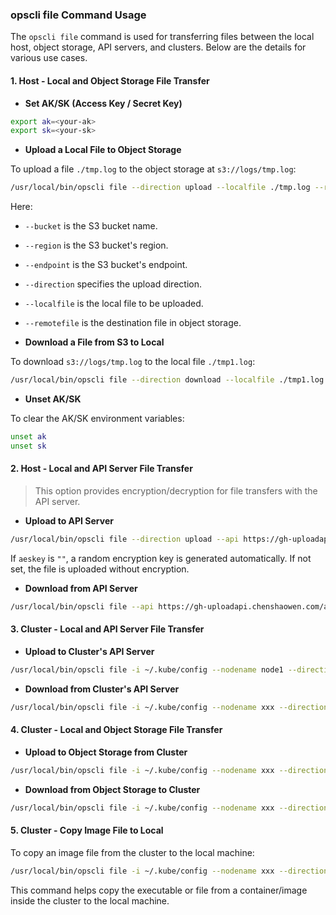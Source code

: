 ### opscli file Command Usage

The `opscli file` command is used for transferring files between the local host, object storage, API servers, and clusters. Below are the details for various use cases.

#### 1. **Host - Local and Object Storage File Transfer**

- **Set AK/SK (Access Key / Secret Key)**

```bash
export ak=<your-ak>
export sk=<your-sk>
```

- **Upload a Local File to Object Storage**

To upload a file `./tmp.log` to the object storage at `s3://logs/tmp.log`:

```bash
/usr/local/bin/opscli file --direction upload --localfile ./tmp.log --remotefile s3://logs/tmp.log --bucket obs-test
```

Here:

- `--bucket` is the S3 bucket name.
- `--region` is the S3 bucket's region.
- `--endpoint` is the S3 bucket's endpoint.
- `--direction` specifies the upload direction.
- `--localfile` is the local file to be uploaded.
- `--remotefile` is the destination file in object storage.

- **Download a File from S3 to Local**

To download `s3://logs/tmp.log` to the local file `./tmp1.log`:

```bash
/usr/local/bin/opscli file --direction download --localfile ./tmp1.log --remotefile s3://logs/tmp.log --bucket obs-test
```

- **Unset AK/SK**

To clear the AK/SK environment variables:

```bash
unset ak
unset sk
```

#### 2. **Host - Local and API Server File Transfer**

> This option provides encryption/decryption for file transfers with the API server.

- **Upload to API Server**

```bash
/usr/local/bin/opscli file --direction upload --api https://gh-uploadapi.chenshaowen.com/api/v1/files --localfile ./tmp.log
```

If `aeskey` is `""`, a random encryption key is generated automatically. If not set, the file is uploaded without encryption.

- **Download from API Server**

```bash
/usr/local/bin/opscli file --api https://gh-uploadapi.chenshaowen.com/api/v1/files --aeskey xxx --direction download --remotefile https://download_url_link.com.aes
```

#### 3. **Cluster - Local and API Server File Transfer**

- **Upload to Cluster's API Server**

```bash
/usr/local/bin/opscli file -i ~/.kube/config --nodename node1 --direction upload --api https://gh-uploadapi.chenshaowen.com/api/v1/files --aeskey "" --localfile /root/tmp.log --runtimeimage shaowenchen/ops-cli
```

- **Download from Cluster's API Server**

```bash
/usr/local/bin/opscli file -i ~/.kube/config --nodename xxx --direction download --api https://gh-uploadapi.chenshaowen.com/api/v1/files --aeskey xxx --localfile /root/tmp1.log --remotefile https://gh-uploadapi.chenshaowen.com/uploadbases/cdn0/raw/1721621949-tmp.log.aes --runtimeimage shaowenchen/ops-cli
```

#### 4. **Cluster - Local and Object Storage File Transfer**

- **Upload to Object Storage from Cluster**

```bash
/usr/local/bin/opscli file -i ~/.kube/config --nodename xxx --direction upload --ak xxx --sk xxx --region beijing --endpoint ks3-cn-beijing.ksyun.com --bucket multimodal --localfile /root/tmp.log --remotefile s3://logs/tmp.log --runtimeimage shaowenchen/ops-cli
```

- **Download from Object Storage to Cluster**

```bash
/usr/local/bin/opscli file -i ~/.kube/config --nodename xxx --direction download --ak xxx --sk xxx --region beijing --endpoint ks3-cn-beijing.ksyun.com --bucket multimodal --localfile /root/tmp2.log --remotefile s3://logs/tmp.log --runtimeimage shaowenchen/ops-cli
```

#### 5. **Cluster - Copy Image File to Local**

To copy an image file from the cluster to the local machine:

```bash
/usr/local/bin/opscli file -i ~/.kube/config --nodename xxx --direction download --localfile /root/opscli-copy --remotefile shaowenchen/ops-cli:latest:///usr/local/bin/opscli
```

This command helps copy the executable or file from a container/image inside the cluster to the local machine.
